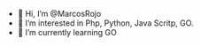 - 👋 Hi, I’m @MarcosRojo
- 👀 I’m interested in Php, Python, Java Scritp, GO.
- 🌱 I’m currently learning GO

<!---
Bincmaster/Bincmaster is a ✨ special ✨ repository because its `README.md` (this file) appears on your GitHub profile.
You can click the Preview link to take a look at your changes.
--->

